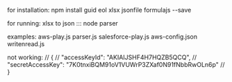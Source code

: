 for installation: npm install guid eol xlsx jsonfile formulajs --save

for running:
xlsx to json :::  node parser 



examples:
aws-play.js
parser.js
salesforce-play.js
aws-config.json
writenread.js



not working:
// {
//     "accessKeyId": "AKIAIJSHF4H7HQZB5QCQ",
//     "secretAccessKey": "7K0tnxiBQM91oV1VUWrP3ZXaf0N91fNbbRwOLn6p"
// }


